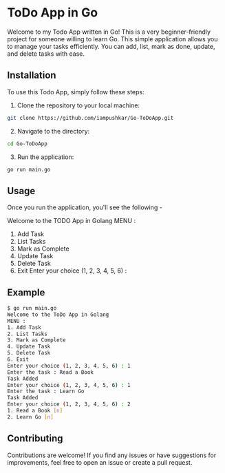 # ToDo App in Go
Welcome to my Todo App written in Go! This is a very beginner-friendly project for someone willing to learn Go. This simple application allows you to manage your tasks efficiently. You can add, list, mark as done, update, and delete tasks with ease.

## Installation

To use this Todo App, simply follow these steps:

1. Clone the repository to your local machine:
```bash
git clone https://github.com/iampushkar/Go-ToDoApp.git
```
2. Navigate to the directory:
```bash
cd Go-ToDoApp
```
3. Run the application:
```bash
go run main.go
```

## Usage
Once you run the application, you'll see the following -

Welcome to the TODO App in Golang
MENU : 
1. Add Task
2. List Tasks
3. Mark as Complete
4. Update Task
5. Delete Task
6. Exit
Enter your choice (1, 2, 3, 4, 5, 6) :

## Example
```bash
$ go run main.go
Welcome to the ToDo App in Golang
MENU : 
1. Add Task
2. List Tasks
3. Mark as Complete
4. Update Task
5. Delete Task
6. Exit
Enter your choice (1, 2, 3, 4, 5, 6) : 1
Enter the task : Read a Book
Task Added
Enter your choice (1, 2, 3, 4, 5, 6) : 1
Enter the task : Learn Go
Task Added
Enter your choice (1, 2, 3, 4, 5, 6) : 2
1. Read a Book [n] 
2. Learn Go [n]
```

## Contributing
Contributions are welcome! If you find any issues or have suggestions for improvements, feel free to open an issue or create a pull request.
